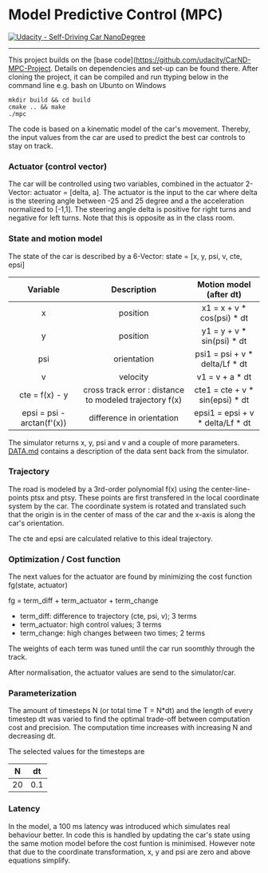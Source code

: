 # Model Predictive Control (MPC)
[![Udacity - Self-Driving Car NanoDegree](https://s3.amazonaws.com/udacity-sdc/github/shield-carnd.svg)](http://www.udacity.com/drive)

---

This project builds on the [base code](https://github.com/udacity/CarND-MPC-Project. Details on dependencies and set-up can be found there.
After cloning the project, it can be compiled and run ttyping below in the command line e.g. bash on Ubunto on Windows
``` 
mkdir build && cd build
cmake .. && make
./mpc
```

The code is based on a kinematic model of the car's movement. Thereby, the input values from the car are used to predict the best car controls to stay on track.

### Actuator (control vector)
The car will be controlled using two variables, combined in the actuator 2-Vector: actuator = [delta, a].
The actuator is the input to the car where delta is the steering angle between -25 and 25 degree and a the acceleration normalized to [-1,1].
The steering angle delta is positive for right turns and negative for left turns. Note that this is opposite as in the class room.


### State and motion model
The state of the car is described by a 6-Vector: state = [x, y, psi, v, cte, epsi]

| Variable | Description | Motion model (after dt) |
|:--------:|:-----------:|:------------------------:|
|x| position | x1 = x + v * cos(psi) * dt |
|y| position | y1 = y + v * sin(psi) * dt |
|psi| orientation | psi1 = psi + v * delta/Lf * dt |
|v| velocity | v1 = v + a * dt |
|cte = f(x) - y| cross track error : distance to modeled trajectory f(x) | cte1 = cte + v * sin(epsi) * dt |
|epsi = psi - arctan(f'(x))| difference in orientation | epsi1 = epsi + v * delta/Lf * dt |

The simulator returns x, y, psi and v and a couple of more parameters. [DATA.md](./DATA.md) contains a description of the data sent back from the simulator.

### Trajectory
The road is modeled by a 3rd-order polynomial f(x) using the center-line-points ptsx and ptsy.
These points are first transfered in the local coordinate system by the car.
The coordinate system is rotated and translated such that the origin is in the center of mass of the car and the x-axis is along the car's orientation.

The cte and epsi are calculated relative to this ideal trajectory.

### Optimization / Cost function
The next values for the actuator are found by minimizing the cost function fg(state, actuator)

fg = term_diff + term_actuator + term_change

* term_diff: difference to trajectory (cte, psi, v); 3 terms
* term_actuator: high control values; 3 terms
* term_change: high changes between two times; 2 terms

The weights of each term was tuned until the car run soomthly through the track.

After normalisation, the actuator values are send to the simulator/car.

### Parameterization
The amount of timesteps N (or total time T = N*dt) and the length of every timestep dt was varied to find the optimal trade-off between computation cost and precision.
The computation time increases with increasing N and decreasing dt.

The selected values for the timesteps are

| N | dt |
|:---:|:---:|
| 20 | 0.1 |

### Latency
In the model, a 100 ms latency was introduced which simulates real behaviour better.
In code this is handled by updating the car's state using the same motion model before the cost funtion is minimised. However note that due to the coordinate transformation, x, y and psi are zero and above equations simplify.
